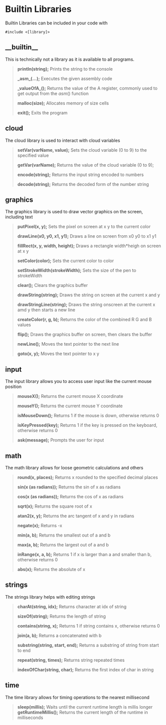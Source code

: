 # Builtin Libraries

Builtin Libraries can be included in your code with

    #include <[library]>

## \_\_builtin__

This is technically not a library as it is available to all programs.

> **println(string);** Prints the string to the console
> 
> **\_asm_(...);** Executes the given assembly code
> 
> **\_valueOfA_();** Returns the value of the A register, commonly used to get output from the _asm_() function
> 
> **malloc(size);** Allocates memory of size cells
> 
> **exit();** Exits the program

## cloud

The cloud library is used to interact with cloud variables

> **setVar(varName, value);** Sets the cloud variable \(0 to 9) to the specified value
>
> **getVar(varName);** Returns the value of the cloud variable \(0 to 9);
>
> **encode(string);** Returns the input string encoded to numbers
>
> **decode(string);** Returns the decoded form of the number string

## graphics

The graphics library is used to draw vector graphics on the screen, including text

> **putPixel(x, y);** Sets the pixel on screen at x y to the current color
>
> **drawLine(x0, y0, x1, y1);** Draws a line on screen from x0 y0 to x1 y1
>
> **fillRect(x, y, width, height);** Draws a rectangle width*heigh on screen at x y
>
> **setColor(color);** Sets the current color to color
>
> **setStrokeWidth(strokeWidth);** Sets the size of the pen to strokeWidth
>
> **clear();** Clears the graphics buffer
>
> **drawString(string);** Draws the string on screen at the current x and y
>
> **drawStringLine(string);** Draws the string onscreen at the current x amd y then starts a new line
>
> **createColor(r, g, b);** Returns the color of the combined R G and B values
>
> **flip();** Draws the graphics buffer on screen, then clears the buffer
>
> **newLine();** Moves the text pointer to the next line
>
> **goto(x, y);** Moves the text pointer to x y

## input

The input library allows you to access user input like the current mouse position

> **mouseX();** Returns the current mouse X coordinate
>
> **mouseY();** Returns the current mouse Y coordinate
>
> **isMouseDown();** Returns 1 if the mouse is down, otherwise returns 0
>
> **isKeyPressed(key);** Returns 1 if the key is pressed on the keyboard, otherwise returns 0
>
> **ask(message);** Prompts the user for input

## math

The math library allows for loose geometric calculations and others

> **round(x, places);** Returns x rounded to the specified decimal places
>
> **sin(x (as radians));** Returns the sin of x as radians
>
> **cos(x (as radians));** Returns the cos of x as radians
>
> **sqrt(x);** Returns the square root of x
>
> **atan2(x, y);** Returns the arc tangent of x and y in radians
>
> **negate(x);** Returns -x
>
> **min(a, b);** Returns the smallest out of a and b
>
> **max(a, b);** Returns the largest out of a and b
>
> **inRange(x, a, b);** Returns 1 if x is larger than a and smaller than b, otherwise returns 0
>
> **abs(x);** Returns the absolute of x

## strings

The strings library helps with editing strings

> **charAt(string, idx);** Returns character at idx of string
>
> **sizeOf(string);** Returns the length of string
>
> **contains(string, x);** Returns 1 if string contains x, otherwise returns 0
>
> **join(a, b);** Returns a concatenated with b
>
> **substring(string, start, end);** Returns a substring of string from start to end
>
> **repeat(string, times);** Returns string repeated times
>
> **indexOfChar(string, char);** Returns the first index of char in string

## time

The time library allows for timing operations to the nearest millisecond

> **sleep(millis);** Waits until the current runtime length is millis longer
> **getRuntimeMillis();** Returns the current length of the runtime in milliseconds
